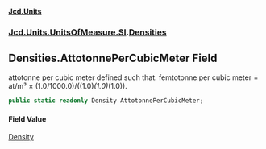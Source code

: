 #### [Jcd.Units](index 'index')
### [Jcd.Units.UnitsOfMeasure.SI](Jcd.Units.UnitsOfMeasure.SI 'Jcd.Units.UnitsOfMeasure.SI').[Densities](Densities 'Jcd.Units.UnitsOfMeasure.SI.Densities')

## Densities.AttotonnePerCubicMeter Field

attotonne per cubic meter defined such that: femtotonne per cubic meter = at/m³ × (1.0/1000.0)/((1.0)*(1.0)*(1.0)).

```csharp
public static readonly Density AttotonnePerCubicMeter;
```

#### Field Value
[Density](Density 'Jcd.Units.UnitTypes.Density')
